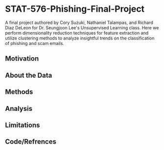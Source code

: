 # STAT-576-Phishing-Final-Project
A final project authored by Cory Suzuki, Nathaniel Talampas, and Richard Diaz DeLeon for Dr. Seungjoon Lee's Unsupervised Learning class. Here we perform dimensionality reduction techniques for feature extraction and utilize clustering methods to analyze insightful trends on the classification of phishing and scam emails.

## Motivation

## About the Data


## Methods


## Analysis 



## Limitations 


## Code/Refrences





